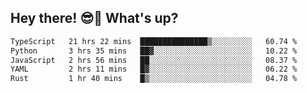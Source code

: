 ## Hey there! 😎👋 What's up?

<!--START_SECTION:waka-->

```txt
TypeScript   21 hrs 22 mins  ███████████████▒░░░░░░░░░   60.74 %
Python       3 hrs 35 mins   ██▓░░░░░░░░░░░░░░░░░░░░░░   10.22 %
JavaScript   2 hrs 56 mins   ██░░░░░░░░░░░░░░░░░░░░░░░   08.37 %
YAML         2 hrs 11 mins   █▓░░░░░░░░░░░░░░░░░░░░░░░   06.22 %
Rust         1 hr 40 mins    █▒░░░░░░░░░░░░░░░░░░░░░░░   04.78 %
```

<!--END_SECTION:waka-->
